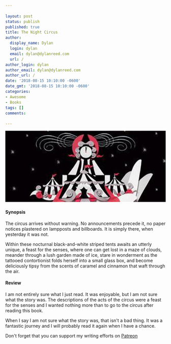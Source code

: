 ```yaml
---

layout: post
status: publish
published: true
title: The Night Circus
author:
  display_name: Dylan
  login: dylan
  email: dylan@dylanreed.com
  url: /
author_login: dylan
author_email: dylan@dylanreed.com
author_url: /
date: '2018-08-15 10:10:00 -0600'
date_gmt: '2018-08-15 10:10:00 -0600'
categories:
- Awesome
- Books
tags: []
comments:

---
```

![The Night Circus](https://raw.githubusercontent.com/dylanreed/dylan.blog/gh-pages/images/book-review/the-night-circus.jpg)

<h4>Synopsis</h4>

The circus arrives without warning. No announcements precede it, no paper notices plastered on lampposts and billboards. It is simply there, when yesterday it was not. 

Within these nocturnal black-and-white striped tents awaits an utterly unique, a feast for the senses, where one can get lost in a maze of clouds, meander through a lush garden made of ice, stare in wonderment as the tattooed contortionist folds herself into a small glass box, and become deliciously tipsy from the scents of caramel and cinnamon that waft through the air. 

<h4>Review</h4>

I am not entirely sure what I just read. It was enjoyable, but I am not sure what the story was. The descriptions of the acts of the circus were a feast for the senses and I wanted nothing more than to go to the circus after reading this book. 

When I say I am not sure what the story was, that isn't a bad thing. It was a fantastic journey and I will probably read it again when I have a chance. 


Don't forget that you can support my writing efforts on [Patreon](https://www.patreon.com/dylanreed)